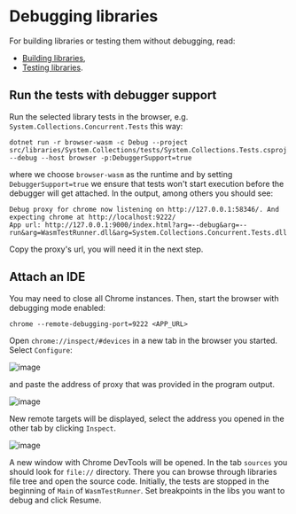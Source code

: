 # Debugging libraries

For building libraries or testing them without debugging, read:
- [Building libraries](https://github.com/dotnet/runtime/blob/main/docs/workflow/building/libraries/README.md),
- [Testing libraries](https://github.com/dotnet/runtime/blob/main/docs/workflow/testing/libraries/testing.md).

## Run the tests with debugger support

Run the selected library tests in the browser, e.g. `System.Collections.Concurrent.Tests` this way:
```
dotnet run -r browser-wasm -c Debug --project src/libraries/System.Collections/tests/System.Collections.Tests.csproj --debug --host browser -p:DebuggerSupport=true
```
where we choose `browser-wasm` as the runtime and by setting `DebuggerSupport=true` we ensure that tests won't start execution before the debugger will get attached. In the output, among others you should see:

```
Debug proxy for chrome now listening on http://127.0.0.1:58346/. And expecting chrome at http://localhost:9222/
App url: http://127.0.0.1:9000/index.html?arg=--debug&arg=--run&arg=WasmTestRunner.dll&arg=System.Collections.Concurrent.Tests.dll
```
Copy the proxy's url, you will need it in the next step.

## Attach an IDE
You may need to close all Chrome instances. Then, start the browser with debugging mode enabled:

`chrome --remote-debugging-port=9222 <APP_URL>`

Open `chrome://inspect/#devices` in a new tab in the browser you started. Select `Configure`:

![image](https://user-images.githubusercontent.com/32700855/201867874-7f707eb1-e859-441c-8205-abb70a7a0d0b.png)

and paste the address of proxy that was provided in the program output.

![image](https://user-images.githubusercontent.com/32700855/201862487-df76a06c-b24d-41a0-bf06-6959bba59a58.png)

New remote targets will be displayed, select the address you opened in the other tab by clicking `Inspect`.

![image](https://user-images.githubusercontent.com/32700855/201863048-6a4fe20b-a215-435d-b594-47750fcb2872.png)

A new window with Chrome DevTools will be opened. In the tab `sources` you should look for `file://` directory. There you can browse through libraries file tree and open the source code. Initially, the tests are stopped in the beginning of `Main` of `WasmTestRunner`. Set breakpoints in the libs you want to debug and click Resume.


